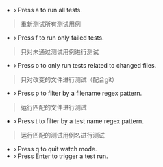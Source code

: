 - › Press a to run all tests.
> 重新测试所有测试用例

- › Press f to run only failed tests.
> 只对未通过测试用例进行测试

- › Press o to only run tests related to changed files.
> 只对改变的文件进行测试（配合git）

- › Press p to filter by a filename regex pattern.
> 运行匹配的文件进行测试

- › Press t to filter by a test name regex pattern.
> 运行匹配的测试用例名进行测试

- › Press q to quit watch mode.
- › Press Enter to trigger a test run.